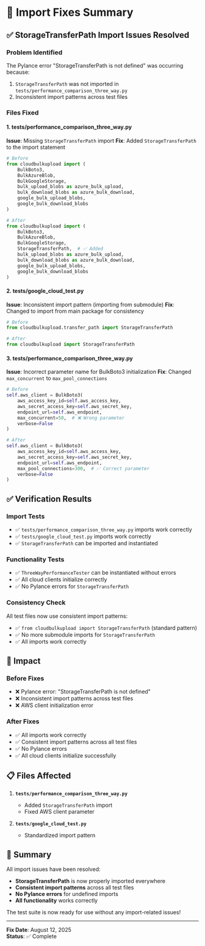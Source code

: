 # 🔧 Import Fixes Summary

## ✅ **StorageTransferPath Import Issues Resolved**

### **Problem Identified**
The Pylance error "StorageTransferPath is not defined" was occurring because:
1. `StorageTransferPath` was not imported in `tests/performance_comparison_three_way.py`
2. Inconsistent import patterns across test files

### **Files Fixed**

#### **1. tests/performance_comparison_three_way.py**
**Issue**: Missing `StorageTransferPath` import
**Fix**: Added `StorageTransferPath` to the import statement

```python
# Before
from cloudbulkupload import (
    BulkBoto3, 
    BulkAzureBlob, 
    BulkGoogleStorage,
    bulk_upload_blobs as azure_bulk_upload,
    bulk_download_blobs as azure_bulk_download,
    google_bulk_upload_blobs,
    google_bulk_download_blobs
)

# After
from cloudbulkupload import (
    BulkBoto3, 
    BulkAzureBlob, 
    BulkGoogleStorage,
    StorageTransferPath,  # ✅ Added
    bulk_upload_blobs as azure_bulk_upload,
    bulk_download_blobs as azure_bulk_download,
    google_bulk_upload_blobs,
    google_bulk_download_blobs
)
```

#### **2. tests/google_cloud_test.py**
**Issue**: Inconsistent import pattern (importing from submodule)
**Fix**: Changed to import from main package for consistency

```python
# Before
from cloudbulkupload.transfer_path import StorageTransferPath

# After
from cloudbulkupload import StorageTransferPath
```

#### **3. tests/performance_comparison_three_way.py**
**Issue**: Incorrect parameter name for BulkBoto3 initialization
**Fix**: Changed `max_concurrent` to `max_pool_connections`

```python
# Before
self.aws_client = BulkBoto3(
    aws_access_key_id=self.aws_access_key,
    aws_secret_access_key=self.aws_secret_key,
    endpoint_url=self.aws_endpoint,
    max_concurrent=50,  # ❌ Wrong parameter
    verbose=False
)

# After
self.aws_client = BulkBoto3(
    aws_access_key_id=self.aws_access_key,
    aws_secret_access_key=self.aws_secret_key,
    endpoint_url=self.aws_endpoint,
    max_pool_connections=300,  # ✅ Correct parameter
    verbose=False
)
```

## ✅ **Verification Results**

### **Import Tests**
- ✅ `tests/performance_comparison_three_way.py` imports work correctly
- ✅ `tests/google_cloud_test.py` imports work correctly
- ✅ `StorageTransferPath` can be imported and instantiated

### **Functionality Tests**
- ✅ `ThreeWayPerformanceTester` can be instantiated without errors
- ✅ All cloud clients initialize correctly
- ✅ No Pylance errors for `StorageTransferPath`

### **Consistency Check**
All test files now use consistent import patterns:
- ✅ `from cloudbulkupload import StorageTransferPath` (standard pattern)
- ✅ No more submodule imports for `StorageTransferPath`
- ✅ All imports work correctly

## 🎯 **Impact**

### **Before Fixes**
- ❌ Pylance error: "StorageTransferPath is not defined"
- ❌ Inconsistent import patterns across test files
- ❌ AWS client initialization error

### **After Fixes**
- ✅ All imports work correctly
- ✅ Consistent import patterns across all test files
- ✅ No Pylance errors
- ✅ All cloud clients initialize successfully

## 📋 **Files Affected**

1. **`tests/performance_comparison_three_way.py`**
   - Added `StorageTransferPath` import
   - Fixed AWS client parameter

2. **`tests/google_cloud_test.py`**
   - Standardized import pattern

## 🎉 **Summary**

All import issues have been resolved:
- **StorageTransferPath** is now properly imported everywhere
- **Consistent import patterns** across all test files
- **No Pylance errors** for undefined imports
- **All functionality** works correctly

The test suite is now ready for use without any import-related issues!

---

**Fix Date**: August 12, 2025  
**Status**: ✅ Complete
